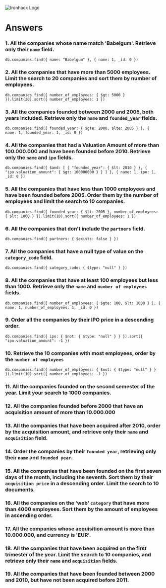 ![Ironhack Logo](https://i.imgur.com/1QgrNNw.png)

# Answers

### 1. All the companies whose name match 'Babelgum'. Retrieve only their `name` field.

    db.companies.find({ name: "Babelgum" }, { name: 1, _id: 0 })

### 2. All the companies that have more than 5000 employees. Limit the search to 20 companies and sort them by **number of employees**.

    db.companies.find({ number_of_employees: { $gt: 5000 } }).limit(20).sort({ number_of_employees: 1 })

### 3. All the companies founded between 2000 and 2005, both years included. Retrieve only the `name` and `founded_year` fields.

    db.companies.find({ founded_year: { $gte: 2000, $lte: 2005 } }, { name: 1, founded_year: 1, _id: 0 })

### 4. All the companies that had a Valuation Amount of more than 100.000.000 and have been founded before 2010. Retrieve only the `name` and `ipo` fields.

    db.companies.find({ $and: [ { "founded_year": { $lt: 2010 } }, { "ipo.valuation_amount": { $gt: 100000000 } } ] }, { name: 1, ipo: 1, _id: 0 })

### 5. All the companies that have less than 1000 employees and have been founded before 2005. Order them by the number of employees and limit the search to 10 companies.

    db.companies.find({ founded_year: { $lt: 2005 }, number_of_employees: { $lt: 1000 } }).limit(10).sort({ number_of_employees: 1 })

### 6. All the companies that don't include the `partners` field.

    db.companies.find({ partners: { $exists: false } })

### 7. All the companies that have a null type of value on the `category_code` field.

    db.companies.find({ category_code: { $type: "null" } })

### 8. All the companies that have at least 100 employees but less than 1000. Retrieve only the `name` and `number of employees` fields.

    db.companies.find({ number_of_employees: { $gte: 100, $lt: 1000 } }, { name: 1, number_of_employees: 1, _id: 0 })

### 9. Order all the companies by their IPO price in a descending order.

    db.companies.find({ ipo: { $not: { $type: "null" } } }).sort({ "ipo.valuation_amount": -1 })

### 10. Retrieve the 10 companies with most employees, order by the `number of employees`

    db.companies.find({ number_of_employees: { $not: { $type: "null" } } }).limit(10).sort({ number_of_employees: -1 })

### 11. All the companies founded on the second semester of the year. Limit your search to 1000 companies.

<!-- Your Code Goes Here -->

### 12. All the companies founded before 2000 that have an acquisition amount of more than 10.000.000

<!-- Your Code Goes Here -->

### 13. All the companies that have been acquired after 2010, order by the acquisition amount, and retrieve only their `name` and `acquisition` field.

<!-- Your Code Goes Here -->

### 14. Order the companies by their `founded year`, retrieving only their `name` and `founded year`.

<!-- Your Code Goes Here -->

### 15. All the companies that have been founded on the first seven days of the month, including the seventh. Sort them by their `acquisition price` in a descending order. Limit the search to 10 documents.

<!-- Your Code Goes Here -->

### 16. All the companies on the 'web' `category` that have more than 4000 employees. Sort them by the amount of employees in ascending order.

<!-- Your Code Goes Here -->

### 17. All the companies whose acquisition amount is more than 10.000.000, and currency is 'EUR'.

<!-- Your Code Goes Here -->

### 18. All the companies that have been acquired on the first trimester of the year. Limit the search to 10 companies, and retrieve only their `name` and `acquisition` fields.

<!-- Your Code Goes Here -->

### 19. All the companies that have been founded between 2000 and 2010, but have not been acquired before 2011.

<!-- Your Code Goes Here -->
